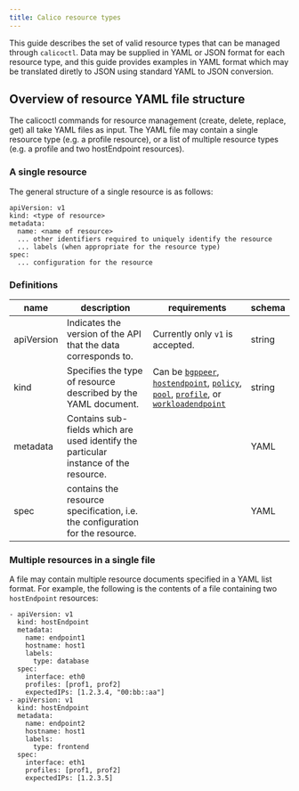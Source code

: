 ```yaml
---
title: Calico resource types
---
```


This guide describes the set of valid resource types that can be managed
through `calicoctl`.  Data may be supplied in YAML or JSON format for each
resource type, and this guide provides examples in YAML format which may be
translated diretly to JSON using standard YAML to JSON conversion.

## Overview of resource YAML file structure

The calicoctl commands for resource management (create, delete, replace, get)
all take YAML files as input.  The YAML file may contain a single resource type
(e.g. a profile resource), or a list of multiple resource types (e.g. a profile and two
hostEndpoint resources).

### A single resource
The general structure of a single resource is as follows:

```
apiVersion: v1
kind: <type of resource>
metadata:
  name: <name of resource>
  ... other identifiers required to uniquely identify the resource
  ... labels (when appropriate for the resource type)
spec:
  ... configuration for the resource
```

### Definitions

| name     | description                                               | requirements                                                                     | schema |
|----------|-----------------------------------------------------------|----------------------------------------------------------------------------------|--------|
| apiVersion     | Indicates the version of the API that the data corresponds to.                           | Currently only `v1` is accepted. | string |
| kind    | Specifies the type of resource described by the YAML document. | Can be [`bgppeer`](bgppeer.md), [`hostendpoint`](hostendpoint.md), [`policy`](policy.md), [`pool`](pool.md), [`profile`](profile.md), or [`workloadendpoint`](workloadendpoint.md) | string |
| metadata | Contains sub-fields which are used identify the particular instance of the resource. | | YAML |
| spec | contains the resource specification, i.e. the configuration for the resource. | | YAML |

### Multiple resources in a single file
A file may contain multiple resource documents specified in a YAML list format. For example, the following is the contents of a file containing two `hostEndpoint` resources:
```
- apiVersion: v1
  kind: hostEndpoint
  metadata:
    name: endpoint1
    hostname: host1
    labels:
      type: database
  spec:
    interface: eth0
    profiles: [prof1, prof2]
    expectedIPs: [1.2.3.4, "00:bb::aa"]
- apiVersion: v1
  kind: hostEndpoint
  metadata:
    name: endpoint2
    hostname: host1
    labels:
      type: frontend
  spec:
    interface: eth1
    profiles: [prof1, prof2]
    expectedIPs: [1.2.3.5]
```
